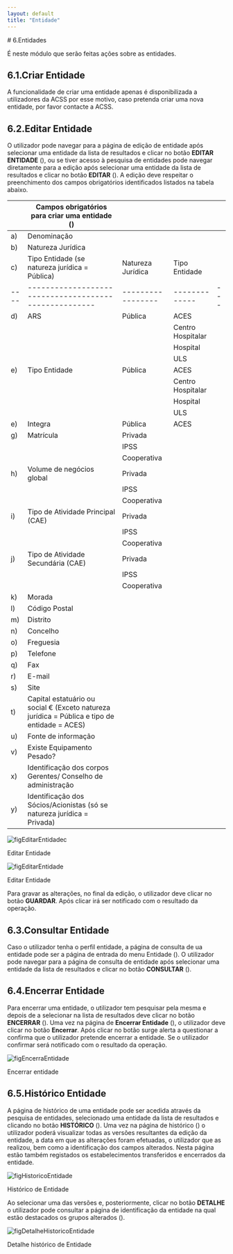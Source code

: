 ```yaml
---
layout: default
title: "Entidade"
---
```


<p id="entidades"></p>
# 6.Entidades

É neste módulo que serão feitas ações sobre as entidades.

<p id="criarEntidade"></p>

## 6.1.Criar Entidade
A funcionalidade de criar uma entidade apenas é disponibilizada a utilizadores da ACSS por esse motivo, caso pretenda criar uma nova entidade, por favor contacte a ACSS.

## 6.2.Editar Entidade
O utilizador pode navegar para a página de edição de entidade após selecionar uma entidade da lista de resultados e clicar no botão **EDITAR ENTIDADE** ([](#figEditarEntidadec)), ou se tiver acesso à pesquisa de entidades pode navegar diretamente para a edição após selecionar uma entidade da lista de resultados e clicar no botão **EDITAR** ([](#EditarEntidade)).
A edição deve respeitar o preenchimento dos campos obrigatórios identificados listados na tabela abaixo.

|    | Campos obrigatórios para criar uma entidade ([](#figCriarEntidade))      |                 |             |   |
|----|-----------------------------------------------------|-----------------|-------------|---|
| a) | Denominação                                         |                 |             |   |
| b) | Natureza Jurídica                                   |                 |             |   |
| c) | Tipo Entidade (se natureza jurídica = Pública)      | Natureza Jurídica | Tipo Entidade |   |
|----|-----------------------------------------------------|-----------------|-------------|---|
| d) | ARS                                                 |    Pública      |ACES              |   |
|    |                                                     |                 |Centro Hospitalar |   |
|    |                                                     |                 |Hospital          |   |
|    |                                                     |                 |ULS               |   |
| e) | Tipo Entidade                                       |    Pública      |ACES              |   |
|    |                                                     |                 |Centro Hospitalar |   |
|    |                                                     |                 |Hospital          |   |
|    |                                                     |                 |ULS               |   |
| e) | Integra                                             |    Pública      |ACES              |   |
| g) | Matrícula                                           |    Privada      |                  |   |
|    |                                                     |    IPSS         |                  |   |
|    |                                                     |  Cooperativa    |                  |   |
| h) | Volume de negócios global                           |    Privada      |                  |   |
|    |                                                     |    IPSS         |                  |   |
|    |                                                     |  Cooperativa    |                  |   |
| i) | Tipo de Atividade Principal (CAE)                   |    Privada      |                  |   |
|    |                                                     |    IPSS         |                  |   |
|    |                                                     |    Cooperativa  |                  |   |
| j) | Tipo de Atividade Secundária (CAE)                  |    Privada      |                  |   |
|    |                                                     |    IPSS         |                  |   |
|    |                                                     |    Cooperativa  |                  |   |
| k) | Morada                                              |                 |             |   |
| l) | Código Postal                                       |                 |             |   |
| m) | Distrito                                            |                 |             |   |
| n) | Concelho                                            |                 |             |   |
| o) | Freguesia                                           |                 |             |   |
| p) | Telefone                                            |                 |             |   |
| q) | Fax                                                 |                 |             |   |
| r) | E-mail                                              |                 |             |   |
| s) | Site                                                |                 |             |   |
| t) | Capital estatuário ou social € (Exceto natureza jurídica = Pública e tipo de entidade = ACES)|         |             |   |
| u) | Fonte de informação                                 |                 |             |   |
| v) | Existe Equipamento Pesado?                          |                 |             |   |
| x) | Identificação dos corpos Gerentes/ Conselho de administração    |     |             |   |
| y) | Identificação dos Sócios/Acionistas (só se natureza jurídica = Privada) |     |     |   |

![figEditarEntidadec](img/pages/cap6/6_1_2_2.JPG)

<p class="caption" id="figCriarEntidade">Editar Entidade </p>

![figEditarEntidade](img/pages/cap6/6_1_2_1.JPG)

<p class="caption" id="figCriarEntidade">Editar Entidade </p>

Para gravar as alterações, no final da edição, o utilizador  deve clicar no botão **GUARDAR**. Após clicar irá ser notificado com o resultado da operação.

<p id="consultaEntidade"></p>

## 6.3.Consultar Entidade
Caso o utilizador tenha o perfil entidade, a página de consulta de ua entidade pode ser a página de entrada do menu Entidade ([](#figEditarEntidadec)). O utilizador pode navegar para a página de consulta de entidade após selecionar uma entidade da lista de resultados e clicar no botão **CONSULTAR** ([](#EditarEntidade)).

<p id="encerrarEntidade"></p>

## 6.4.Encerrar Entidade
Para encerrar uma entidade, o utilizador tem pesquisar pela mesma e depois de a selecionar na lista de resultados deve clicar no botão **ENCERRAR** ([](#EditarEntidade)).
Uma vez na página de **Encerrar Entidade** ([](#figEncerraEntidade)), o utilizador deve clicar no botão **Encerrar**. 
Após clicar no botão surge alerta a questionar a confirma que o utilizador pretende encerrar a entidade. Se o utilizador confirmar será notificado com o resultado da operação.

![figEncerraEntidade](img/pages/cap6/6_4_1.jpg)

<p class="caption" id="figEncerraEntidade"> Encerrar entidade</p>

<p id="historicoEntidade"></p>

## 6.5.Histórico Entidade
A página de histórico de uma entidade pode ser acedida através da pesquisa de entidades, selecionado uma entidade da lista de resultados e clicando no botão **HISTÓRICO**  ([](#EditarEntidade)).
Uma vez na página de histórico ([](#figHistoricoEntidade)) o utilizador poderá visualizar todas as versões resultantes da edição da entidade, a data em que as alterações foram efetuadas, o utilizador que as realizou, bem como a identificação dos campos alterados.
Nesta página estão também registados os estabelecimentos transferidos e encerrados da entidade.

![figHistoricoEntidade](img/pages/cap6/6_5_1.jpg)

<p class="caption" id="figHistoricoEntidade"> Histórico de Entidade</p>

Ao selecionar uma das versões e, posteriormente, clicar no botão **DETALHE** o utilizador pode consultar a página de identificação da entidade na qual estão destacados os grupos alterados ([](#figDetalheHistoricoEntidade)).

![figDetalheHistoricoEntidade](img/pages/cap6/6_5_2.jpg)

<p class="caption" id="figDetalheHistoricoEntidade"> Detalhe histórico de Entidade</p>



 














